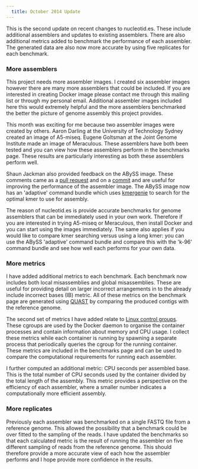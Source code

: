 ```yaml
---
  title: October 2014 Update
---
```


This is the second update on recent changes to nucleotid.es. These include
additional assemblers and updates to existing assemblers. There are also
additional metrics added to benchmark the performance of each assembler. The
generated data are also now more accurate by using five replicates for each
benchmark.

### More assemblers

This project needs more assembler images. I created six assembler images
however there are many more assemblers that could be included. If you are
interested in creating Docker image please contact me through this mailing list
or through my personal email. Additional assembler images included here this
would extremely helpful and the more assemblers benchmarked the better the
picture of genome assembly this project provides.

This month was exciting for me because two assembler images were created by
others. Aaron Darling at the University of Technology Sydney created an image
of A5-miseq. Eugene Goltsman at the Joint Genome Institute made an image of
Meraculous. These assemblers have both been tested and you can view how these
assemblers perform in the benchmarks page. These results are particularly
interesting as both these assemblers perform well.

Shaun Jackman also provided feedback on the ABySS image. These comments came as
a [pull request][1] and on a [commit][2] and are useful for improving the
performance of the assembler image. The ABySS image now has an 'adaptive'
command bundle which uses [kmergenie][3] to search for the optimal kmer to use
for assembly.

[1]: https://github.com/nucleotides/docker-abyss/pull/2
[2]: https://github.com/nucleotides/docker-abyss/commit/8d841532bae4ba69bf65c82aedde9e5f449d41ea
[3]: http://kmergenie.bx.psu.edu/

The reason of nucleotid.es is provide accurate benchmarks for genome assemblers
that can be immediately used in your own work. Therefore if you are interested
in trying A5-miseq or Meraculous, then install Docker and you can start using
the images immediately. The same also applies if you would like to compare kmer
searching versus using a long kmer: you can use the ABySS 'adaptive' command
bundle and compare this with the 'k-96' command bundle and see how well each
performs for your own data.

### More metrics

I have added additional metrics to each benchmark. Each benchmark now includes
both local misassemblies and global misassemblies. These are useful for
providing detail on larger incorrect arrangements in to the already include
incorrect bases (IB) metric. All of these metrics on the benchmark page are
generated using [QUAST][4] by comparing the produced contigs with the reference
genome.

[4]: http://bioinf.spbau.ru/quast

The second set of metrics I have added relate to [Linux control groups][5].
These cgroups are used by the Docker daemon to organise the container processes
and contain information about memory and CPU usage. I collect these metrics
while each container is running by spawning a separate process that
periodically queries the cgroup for the running container. These metrics are
included in the benchmarks page and can be used to compare the computational
requirements for running each assembler.

[5]: https://www.kernel.org/doc/Documentation/cgroups/cgroups.txt

I further computed an additional metric: CPU seconds per assembled base. This
is the total number of CPU seconds used by the container divided by the total
length of the assembly. This metric provides a perspective on the efficiency of
each assembler, where a smaller number indicates a computationally more
efficient assembly.

### More replicates

Previously each assembler was benchmarked on a single FASTQ file from a
reference genome. This allowed the possibility that a benchmark could be over
fitted to the sampling of the reads. I have updated the benchmarks so that each
calculated metric is the result of running the assembler on five different
sampling of reads from the reference genome. This should therefore provide a
more accurate view of each how the assembler performs and I hope provide more
confidence in the results.

